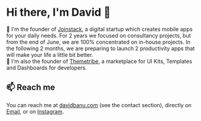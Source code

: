 # Hi there, I'm David 👋


🚀 I'm the founder of [Joinstack](https://joinstack.github.io), a digital startup which creates mobile apps for your daily needs. For 2 years we focused on consultancy projects, but from the end of June, we are 100% concentrated on in-house projects. In the following 2 months, we are preparing to launch 2 productivity apps that will make your life a little bit better. 
</br>
💼 I'm also the founder of [Themetribe](https://themetribe.github.io), a marketplace for UI Kits, Templates and Dashboards for developers.


## 📫 Reach me

You can reach me at [davidbanu.com](https://davidbanu.github.io) (see the contact section), directly on  [Email](mailto:banudavidcip@gmail.com?subject=Hello), or on [Instagram](https://www.instagram.com/davidbanu_/). 
